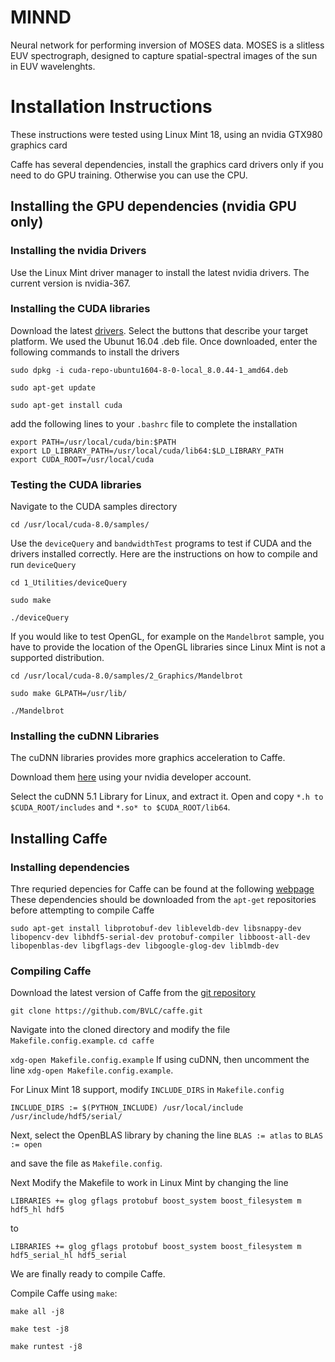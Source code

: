 # MINND
Neural network for performing inversion of MOSES data. MOSES is a slitless EUV spectrograph, designed to capture spatial-spectral images of the sun in EUV wavelenghts.

# Installation Instructions

These instructions were tested using Linux Mint 18, using an nvidia GTX980 graphics card

Caffe has several dependencies, install the graphics card drivers only if you need to do GPU training. Otherwise you can use the CPU.

## Installing the GPU dependencies (nvidia GPU only)
### Installing the nvidia Drivers
Use the Linux Mint driver manager to install the latest nvidia drivers. The current version is nvidia-367.

### Installing the CUDA libraries

Download the latest [drivers](https://developer.nvidia.com/cuda-downloads). Select the buttons that describe your target platform. We used the Ubunut 16.04 .deb file. Once downloaded, enter the following commands to install the drivers

`sudo dpkg -i cuda-repo-ubuntu1604-8-0-local_8.0.44-1_amd64.deb`

`sudo apt-get update`

`sudo apt-get install cuda`

add the following lines to your `.bashrc` file to complete the installation

```
export PATH=/usr/local/cuda/bin:$PATH
export LD_LIBRARY_PATH=/usr/local/cuda/lib64:$LD_LIBRARY_PATH
export CUDA_ROOT=/usr/local/cuda
```

### Testing the CUDA libraries
Navigate to the CUDA samples directory

`cd /usr/local/cuda-8.0/samples/`

Use the `deviceQuery` and `bandwidthTest` programs to test if CUDA and the drivers installed correctly. Here are the instructions on how to compile and run `deviceQuery`

`cd 1_Utilities/deviceQuery`

`sudo make`

`./deviceQuery`

If you would like to test OpenGL, for example on the `Mandelbrot` sample, you have to provide the location of the OpenGL libraries since Linux Mint is not a supported distribution.

`cd /usr/local/cuda-8.0/samples/2_Graphics/Mandelbrot`

`sudo make GLPATH=/usr/lib/`

`./Mandelbrot`

### Installing the cuDNN Libraries

The cuDNN libraries provides more graphics acceleration to Caffe.

Download them [here](https://developer.nvidia.com/rdp/cudnn-download) using your nvidia developer account.

Select the cuDNN 5.1 Library for Linux, and extract it. Open and copy `*.h to $CUDA_ROOT/includes` and `*.so* to $CUDA_ROOT/lib64`.

## Installing Caffe

### Installing dependencies
Thre requried depencies for Caffe can be found at the following [webpage](http://caffe.berkeleyvision.org/install_apt.html)
These dependencies should be downloaded from the `apt-get` repositories before attempting to compile Caffe

`sudo apt-get install libprotobuf-dev libleveldb-dev libsnappy-dev libopencv-dev libhdf5-serial-dev protobuf-compiler libboost-all-dev libopenblas-dev libgflags-dev libgoogle-glog-dev liblmdb-dev`

### Compiling Caffe
Download the latest version of Caffe from the [git repository](https://github.com/BVLC/caffe)

`git clone https://github.com/BVLC/caffe.git`

Navigate into the cloned directory and modify the file `Makefile.config.example`.
`cd caffe`

`xdg-open Makefile.config.example`
If using cuDNN, then uncomment the line `xdg-open Makefile.config.example`.

For Linux Mint 18 support, modify `INCLUDE_DIRS` in `Makefile.config`

`INCLUDE_DIRS := $(PYTHON_INCLUDE) /usr/local/include /usr/include/hdf5/serial/`

Next, select the OpenBLAS library by chaning the line
`BLAS := atlas`
to
`BLAS := open`

and save the file as `Makefile.config`.

Next Modify the Makefile to work in Linux Mint by changing the line

`LIBRARIES += glog gflags protobuf boost_system boost_filesystem m hdf5_hl hdf5`

to

`LIBRARIES += glog gflags protobuf boost_system boost_filesystem m hdf5_serial_hl hdf5_serial`

We are finally ready to compile Caffe.

Compile Caffe using `make`:

`make all -j8`

`make test -j8`

`make runtest -j8`
